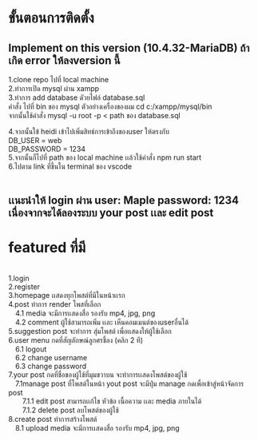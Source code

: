 <h1>ขั้นตอนการติดตั้ง</h1>
<h2>Implement on this version (10.4.32-MariaDB) ถ้าเกิด error ให้ลงversion นี้</h2>
1.clone repo ไปที่ local machine <br>
2.ทำการเปิด mysql ผ่าน xampp    <br>
3.ทำการ add database ดัวยไฟล์ database.sql <br>
คำสั่ง ไปที่ bin ของ mysql ตัวอย่างเครื่องของผม cd c:/xampp/mysql/bin <br>
จากนั้นใช้คำสั่ง mysql -u root -p < path ของ database.sql <br>

4.จากนั้นใข้ heidi เข้าไปเพิ่มสิทธ์การเข้าถึงของuser ให้ตรงกับ <br>
DB_USER = web <br>
DB_PASSWORD = 1234 <br>
5.จากนั้นก็ไปที่ path ของ local machine เเล้วใช้คำสั่ง npm run start <br>
6.ไปตาม link ที่ขึ้นใน terminal ของ vscode <br><br>

<h2>เเนะนำให้ login ผ่าน user: Maple password: 1234 เนื่องจากจะได้ลองระบบ your post เเละ edit post </h2>
<h1>featured ที่มี</h1><br>
1.login<br>
2.register<br>
3.homepage เเสดงทุกโพสต์ที่มีในหน้าเเรก<br>
4.post ทำการ render โพสที่เลือก<br>
&emsp;4.1 media จะมีการเเสดงสื่อ รองรับ mp4, jpg, png<br>
&emsp;4.2 comment ผู้ใช้สามารถเพิ่ม เเละ เห็นคอมเมนต์ของuserอื่นได้<br>
5.suggestion post จะทำการ สุ่มโพสต์ เพื่อเเสดงให้ผู้ใช้เลือก<br>
6.user menu กดที่สัญลักษณ์ลูกศรชึ้ลง (คลิก 2 ที)<br>
&emsp;6.1 logout<br>
&emsp;6.2 change username<br>
&emsp;6.3 change password<br>
7.your post กดที่ชื่อของผู้ใช้ที่มุมขวาบน จะทำการเเสดงโพสต์ของผู้ใช้<br>
&emsp;7.1manage post ที่โพสต์ในหน้า yout post จะมีปุ่ม manage กดเพื่อเข้าสู่หน้าจัดการ post<br>
&emsp;&emsp;7.1.1 edit post สามารถเเก้ไข หัวข้อ เนื้อความ เเละ media ภายในได้<br>
&emsp;&emsp;7.1.2 delete post ลบโพสต์ของผู้ใช้<br>
8.create post ทำการสร้างโพสต์<br>
&emsp;8.1 upload media จะมีการเเสดงสื่อ รองรับ mp4, jpg, png<br>

